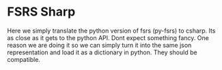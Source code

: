 # FSRS Sharp

Here we simply translate the python version of fsrs (py-fsrs) to csharp. Its as close as it gets to the python API. Dont expect something fancy. One reason we are doing it so we can simply turn it into the same json representation and load it as a dictionary in python. They should be compatible.
